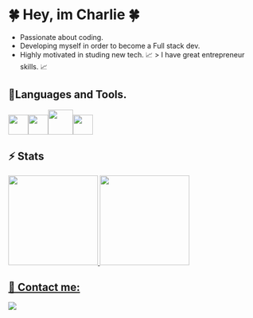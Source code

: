 # 🍀 Hey, im Charlie 🍀

* Passionate about coding.
* Developing myself in order to become a Full stack dev.
* Highly motivated in studing new tech.
📈 > I have great entrepreneur skills. 📈

## 🎯Languages and Tools.
  
  <img src="https://cdn.jsdelivr.net/gh/devicons/devicon/icons/javascript/javascript-original.svg" width="40" Height="40" /><img src="https://cdn.jsdelivr.net/gh/devicons/devicon/icons/css3/css3-original.svg"   width="40" Height="40" /><img src="https://cdn.jsdelivr.net/gh/devicons/devicon/icons/html5/html5-original-wordmark.svg"  width="50" Height="50" /><img src="https://cdn.jsdelivr.net/gh/devicons/devicon/icons/git/git-original.svg" width="40" Height="40" />

## ⚡ Stats 
  <div>
    <a href="https://github.com/churle">
    <img loading="lazy" height="180em" src="https://github-readme-stats.vercel.app/api/top-langs/?username=churle&layout=compact&langs_count=7&theme=dracula"/>
    <img loading="lazy" height="180em" src="https://github-readme-stats.vercel.app/api?username=churle&show_icons=true&theme=dracula&include_all_commits=true&count_private=true"/>
  </div>

## 💬 Contact me:
 <a href="https://instagram.com/charlie_cwv" target="_blank"> <img loading="lazy" src="https://img.shields.io/badge/-Instagram-%23E4405F?style=for-the-badge&logo=instagram&logoColor=white" target="_blank"></a>




